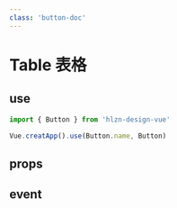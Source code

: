 ```yaml
---
class: 'button-doc'
---
```

# Table 表格

## use

```javascript
import { Button } from 'hlzn-design-vue'

Vue.creatApp().use(Button.name, Button)
```

## props

## event
